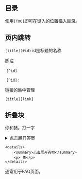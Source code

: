 ## 目录

使用`[TOC]`即可在键入的位置插入目录。

## 页内跳转

`[title](#id)` id是标题的名称



脚注

​	`[^id]`

​	`[^id]:`

链接的集中管理

`[title][link]`

## 折叠块 

你和猪，打一字

<details>  
	<summary>点击展开答案</summary>  
	<p> 象</p>
</details>

```
<details>  
	<summary>点击展开答案</summary>  
	<p> 象</p>
</details>
```

通常用于FAQ页面。